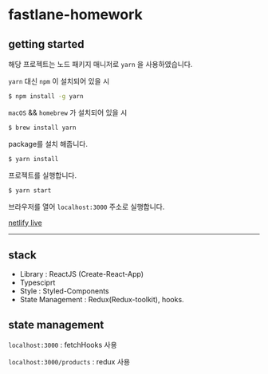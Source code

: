 # fastlane-homework

## getting started

해당 프로젝트는 노드 패키지 매니저로 `yarn` 을 사용하였습니다.

`yarn` 대신 `npm` 이 설치되어 있을 시

```sh
$ npm install -g yarn
```

`macOS` && `homebrew` 가 설치되어 있을 시

```sh
$ brew install yarn
```

package를 설치 해줍니다.

```sh
$ yarn install
```

프로젝트를 실행합니다.

```sh
$ yarn start
```

브라우저를 열어 `localhost:3000` 주소로 실행합니다.

[netlify live](https://elastic-kowalevski-643b94.netlify.app/)

---

## stack

- Library : ReactJS (Create-React-App)
- Typesciprt
- Style : Styled-Components
- State Management : Redux(Redux-toolkit), hooks.

## state management

`localhost:3000` : fetchHooks 사용

`localhost:3000/products` : redux 사용
